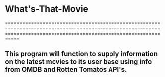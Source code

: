 # What's-That-Movie
=======================================================================================================================================================================

This program will function to supply information on the latest movies to its user base using info from OMDB and Rotten Tomatos API's.
-----------------------------------------------------------------------------------------------------------------------------------------------------------------------
